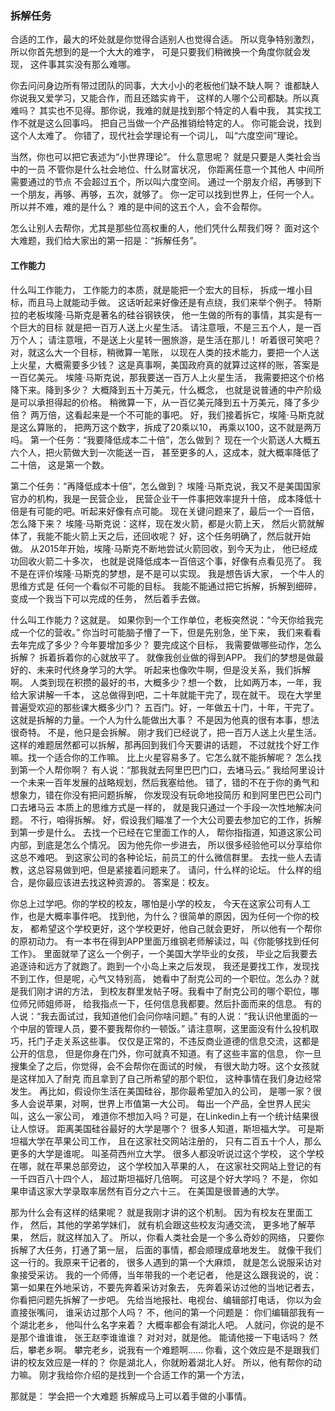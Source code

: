### 拆解任务

合适的工作，最大的坏处就是你觉得合适别人也觉得合适。
所以竞争特别激烈，所以你首先想到的是一个大大的难字，
可是只要我们稍微换一个角度你就会发现，
这件事其实没有那么难哪。

你去问问身边所有带过团队的同事，大大小小的老板他们缺不缺人啊？
谁都缺人你说我又爱学习，又能合作，而且还踏实肯干，
这样的人哪个公司都缺。所以真难吗？
其实也不见得。那你说，我难的就是找到那个特定的人看中我，
其实找工作不就是这么回事吗。
把自己当做一个产品推销给特定的人。
你可能会说，找到这个人太难了。
你错了，现代社会学理论有一个词儿，
叫“六度空间”理论。

当然，你也可以把它表述为“小世界理论”。
什么意思呢？
就是只要是人类社会当中的一员
不管你是什么社会地位、什么财富状况，
你距离任意一个其他人
中间所需要通过的节点
不会超过五个，所以叫六度空间。
通过一个朋友介绍，再够到下一个朋友，再够、再够，五次，就够了。
你一定可以找到世界上，任何一个人。
所以并不难，难的是什么？
难的是中间的这五个人，会不会帮你。

怎么让别人去帮你，尤其是那些位高权重的人，他们凭什么帮我们呀？
面对这个大难题，我们给大家出的第一招是：“拆解任务”。

#### 工作能力
什么叫工作能力，
工作能力的本质，就是能把一个宏大的目标，
拆成一堆小目标，而且马上就能动手做。
这话听起来好像还是有点绕，我们来举个例子。
特斯拉的老板埃隆·马斯克是著名的硅谷钢铁侠，
他一生做的所有的事情，其实是有一个巨大的目标
就是把一百万人送上火星生活。
请注意哦，不是三五个人，是一百万个人；
请注意哦，不是送上火星转一圈旅游，是生活在那儿！
听着很可笑吧？对，就这么大一个目标，稍微算一笔账，
以现在人类的技术能力，要把一个人送上火星，大概需要多少钱？
这是真事啊，美国政府真的就算过这样的账，答案是一百亿美元。
埃隆·马斯克说，那我要送一百万人上火星生活，
我需要把这个价格降下来。降到多少？
大概降到五十万美元，什么概念，
也就是说普通的中产阶级是可以承担得起的价格。
稍微算一下，从一百亿美元降到五十万美元，降了多少倍？
两万倍，这看起来是一个不可能的事吧。
好，我们接着拆它，埃隆·马斯克就是这么算账的，
把两万这个数字，拆成了20乘以10，
再乘以100，这不就是两万吗。
第一个任务：“我要降低成本二十倍”，怎么做到？
现在一个火箭送人大概五六个人，把火箭做大到一次能送一百，
甚至更多的人，这成本，就大概率降低了二十倍，
这是第一个数。

第二个任务：“再降低成本十倍”，怎么做到？
埃隆·马斯克说，我又不是美国国家官办的机构，我是一民营企业，
民营企业干一件事把效率提升十倍，
成本降低十倍是有可能的吧。听起来好像有点可能。
现在关键问题来了，最后一个一百倍，怎么降下来？
埃隆·马斯克说：这样，现在发火箭，都是火箭上天，
然后火箭就解体了，我能不能火箭上天之后，还回收呢？
好，这个任务明确了，然后就开始做。
从2015年开始，埃隆·马斯克不断地尝试火箭回收，到今天为止，
他已经成功回收火箭二十多次，
也就是说降低成本一百倍这个事，好像有点看见亮了。
我不是在评价埃隆·马斯克的梦想，是不是可以实现。
我是想告诉大家，
一个牛人的思维方式是
任何一个看似不可能的目标。
我能不能通过把它拆解，拆解到细碎，
变成一个我当下可以完成的任务，
然后着手去做。

什么叫工作能力？这就是。
如果你到一个工作单位，老板突然说：“今天你给我完成一个亿的营收。”
你当时可能脑子懵了一下，但是先别急，坐下来，
我们来看看去年完成了多少？今年要增加多少？
要完成这个目标，
我需要做哪些动作，怎么拆解？
拆着拆着你的心就放平了。
就像我创业做的得到APP。
我们的梦想是做最好的、未来时代终身学习的大学。
听起来也像吹牛啊，但是没关系，我们拆解啊。
人类到现在积攒的最好的书，大概多少？想一个数，
比如两万本，一年，我给大家讲解一千本，
这总做得到吧，二十年就能干完了，现在就干。
现在大学里普遍受欢迎的那些课大概多少门？
五百门。好，一年做五十门，十年，干完了。
这就是拆解的力量。一个人为什么能做出大事？
不是因为他真的很有本事，想法很奇特。
不是，他只是会拆解。
刚才我们已经说了，把一百万人送上火星生活。
这样的难题居然都可以拆解，那再回到我们今天要讲的话题，
不过就找个好工作嘛。找一个适合你的工作嘛。
比上火星容易多了。它怎么就不能拆解呢？
怎么找到第一个人帮你啊？
有人说：“那我就去阿里巴巴门口，去堵马云。”
我给阿里设计一个未来一百年发展的战略规划，然后我塞给他。
错了，错的不在于你的勇气和想象力，错在你没有把问题拆解，
你发现没有玩命地投简历
和到阿里巴巴公司门口去堵马云
本质上的思维方式是一样的，
就是我只通过一个手段一次性地解决问题。
不行，咱得拆解。
好，假设我们瞄准了一个大公司要去参加它的工作，拆解到第一步是什么。
去找一个已经在它里面工作的人，
帮你指指道，知道这家公司内部，到底是怎么个情况。
因为他先你一步进去，
所以很多经验他可以分享给你这总不难吧。
到这家公司的各种论坛，前员工的什么微信群里。
去找一些人去请教，这总容易做到吧，但是紧接着问题来了。
请问，什么样的论坛。
什么样的组合，是你最应该进去找这种资源的。
答案是：校友。

你总上过学吧。你的学校的校友，哪怕是小学的校友，
今天在这家公司有人工作，也是大概率事件吧。
找到他，为什么？很简单的原因，因为任何一个你的校友，
都希望这个学校更好，这个学校更好，他自己就会更好，
所以他有一个帮你的原初动力。
有一本书在得到APP里面万维钢老师解读过，叫《你能够找到任何工作》。
里面就举了这么一个例子，一个美国大学毕业的女孩，
毕业之后我要去追逐诗和远方了就跑了。跑到一个小岛上来之后发现，
我还是要找工作，发现找不到工作，但是呢，心气又特别高，
她看中了耐克公司的一个职位。怎么办？就是我们刚才讲的方法，
到校友群里发帖子呀。我看中了耐克公司的哪个职位，哪位师兄师姐师哥，
给我指点一下，任何信息我都要。然后扑面而来的信息。
有的人说：“我去面试过，我知道他们会问你啥问题。”
有的人说：“我认识他里面的一个中层的管理人员，要不要我帮你约一顿饭。”
请注意啊，这里面没有什么投机取巧，托门子走关系这些事。
仅仅是正常的，不违反商业道德的信息交流，这都是公开的信息，
但是你身在门外，你可就真不知道。有了这些丰富的信息，
你一旦搜集全了之后，你觉得，会不会帮你在面试的时候，
有很大助力呀。这个女孩就是这样加入了耐克
而且拿到了自己所希望的那个职位，
这种事情在我们身边经常发生。
再比如，假设你生活在美国硅谷，那你最希望加入的公司，
是哪一家？很多人会说苹果，对啊，世界上市值第一大公司。
每出一个产品，全世界人民尖叫，这么一家公司，
难道你不想加入吗？可是，在Linkedin上有一个统计结果很让人惊讶。
距离美国硅谷最好的大学是哪个？
很多人知道，斯坦福大学。
可是斯坦福大学在苹果公司工作，
且在这家社交网站注册的，
只有二百五十个人，那么更多的大学是谁呢。
叫圣荷西州立大学。
很多人都没听说过这个学校，
这个学校在哪，就在苹果总部旁边，
这个学校加入苹果的人，
在这家社交网站上登记的有一千四百八十四个人，
超过斯坦福好几倍啊。
可这是个好大学吗？
不是，
你如果申请这家大学录取率居然有百分之六十三。
在美国是很普通的大学。

那为什么会有这样的结果呢？
就是我刚才讲的这个机制。
因为有校友在里面工作，
然后，其他的学弟学妹们，
就有机会跟这些校友沟通交流，
更多地了解苹果，
然后，就这样加入了。
所以，你看人类社会是一个多么奇妙的网络，
只要你拆解了大任务，打通了第一层，
后面的事情，都会顺理成章地发生。
就像干我们这一行的。我原来干记者的，
很多人遇到的第一个大麻烦，
就是怎么说服采访对象接受采访。
我的一个师傅，当年带我的一个老记者，
他是这么跟我说的，说：
第一如果在外地采访，不要先奔着采访对象去，
先奔着采访过他的当地记者去，
你看把问题先拆解了一步吧。
先给当地报社、电视台、编辑部打电话，
你以为会直接张嘴问，
谁采访过那个人吗？
不，他问的第一个问题是：
你们编辑部我有一个湖北老乡，
他叫什么名字来着？
大概率都会有湖北人吧。
人就问，你说的是不是那个谁谁谁，
张王赵李谁谁谁？
对对对，就是他。
能请他接一下电话吗？
然后，攀老乡啊。
攀完老乡，说我有一个难题啊……
你看，这个效应是不是跟我们讲的校友效应是一样的？
你是湖北人，你就盼着湖北人好。
所以，他有帮你的动力嘛。
刚才我给你介绍的是找到一个合适工作的第一个方法，

那就是：
学会把一个大难题
拆解成马上可以着手做的小事情。